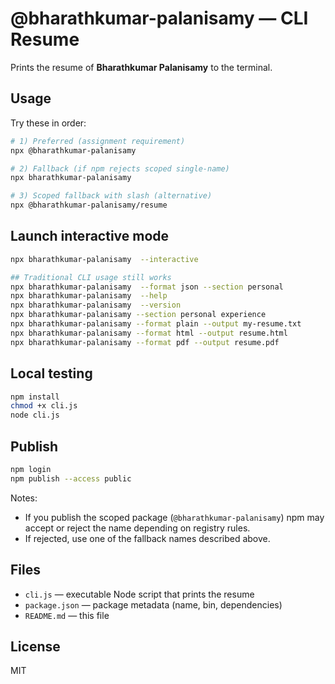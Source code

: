 # @bharathkumar-palanisamy — CLI Resume

Prints the resume of **Bharathkumar Palanisamy** to the terminal.

## Usage

Try these in order:

```bash
# 1) Preferred (assignment requirement)
npx @bharathkumar-palanisamy

# 2) Fallback (if npm rejects scoped single-name)
npx bharathkumar-palanisamy

# 3) Scoped fallback with slash (alternative)
npx @bharathkumar-palanisamy/resume
```
## Launch interactive mode
```bash
npx bharathkumar-palanisamy  --interactive

## Traditional CLI usage still works
npx bharathkumar-palanisamy  --format json --section personal
npx bharathkumar-palanisamy  --help
npx bharathkumar-palanisamy  --version
npx bharathkumar-palanisamy --section personal experience
npx bharathkumar-palanisamy --format plain --output my-resume.txt
npx bharathkumar-palanisamy --format html --output resume.html
npx bharathkumar-palanisamy --format pdf --output resume.pdf
```
## Local testing

```bash
npm install
chmod +x cli.js
node cli.js
```

## Publish

```bash
npm login
npm publish --access public
```

Notes:
- If you publish the scoped package (`@bharathkumar-palanisamy`) npm may accept or reject the name depending on registry rules.
- If rejected, use one of the fallback names described above.

## Files

- `cli.js` — executable Node script that prints the resume
- `package.json` — package metadata (name, bin, dependencies)
- `README.md` — this file

## License

MIT
